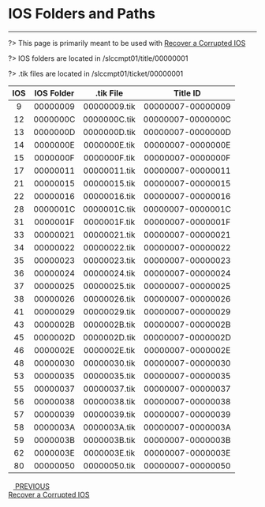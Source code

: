 # IOS Folders and Paths
---
?> This page is primarily meant to be used with [Recover a Corrupted IOS](troubleshooting/recover-ios)

?> IOS folders are located in /slccmpt01/title/00000001

?> .tik files are located in /slccmpt01/ticket/00000001

IOS |IOS Folder |.tik File    |Title ID
:--:|:---------:|:-----------:|:---------------------:
9   |00000009   |00000009.tik |00000007-&zwnj;00000009
12  |0000000C   |0000000C.tik |00000007-&zwnj;0000000C
13  |0000000D   |0000000D.tik |00000007-&zwnj;0000000D
14  |0000000E   |0000000E.tik |00000007-&zwnj;0000000E
15  |0000000F   |0000000F.tik |00000007-&zwnj;0000000F
17  |00000011   |00000011.tik |00000007-&zwnj;00000011
21  |00000015   |00000015.tik |00000007-&zwnj;00000015
22  |00000016   |00000016.tik |00000007-&zwnj;00000016
28  |0000001C   |0000001C.tik |00000007-&zwnj;0000001C
31  |0000001F   |0000001F.tik |00000007-&zwnj;0000001F
33  |00000021   |00000021.tik |00000007-&zwnj;00000021
34  |00000022   |00000022.tik |00000007-&zwnj;00000022
35  |00000023   |00000023.tik |00000007-&zwnj;00000023
36  |00000024   |00000024.tik |00000007-&zwnj;00000024
37  |00000025   |00000025.tik |00000007-&zwnj;00000025
38  |00000026   |00000026.tik |00000007-&zwnj;00000026
41  |00000029   |00000029.tik |00000007-&zwnj;00000029
43  |0000002B   |0000002B.tik |00000007-&zwnj;0000002B
45  |0000002D   |0000002D.tik |00000007-&zwnj;0000002D
46  |0000002E   |0000002E.tik |00000007-&zwnj;0000002E
48  |00000030   |00000030.tik |00000007-&zwnj;00000030
53  |00000035   |00000035.tik |00000007-&zwnj;00000035
55  |00000037   |00000037.tik |00000007-&zwnj;00000037
56  |00000038   |00000038.tik |00000007-&zwnj;00000038
57  |00000039   |00000039.tik |00000007-&zwnj;00000039
58  |0000003A   |0000003A.tik |00000007-&zwnj;0000003A
59  |0000003B   |0000003B.tik |00000007-&zwnj;0000003B
62  |0000003E   |0000003E.tik |00000007-&zwnj;0000003E
80  |00000050   |00000050.tik |00000007-&zwnj;00000050

<script src="https://cdn.jsdelivr.net/npm/docsify-pagination@2/dist/docsify-pagination.min.js"></script>
<div class="docsify-pagination-container">
<div class="pagination-item pagination-item--previous">
    <a href="#/troubleshooting/recover-ios">
    <div class="pagination-item-label">
        <svg class="icon" width="10" height="16" viewBox="0 0 10 16" xmlns="http://www.w3.org/2000/svg">
        <polyline fill="none" vector-effect="non-scaling-stroke" points="8,2 2,8 8,14"></polyline>
        </svg>
        <span>PREVIOUS</span>
    </div>
    <div class="pagination-item-title">Recover a Corrupted IOS</div>
    </a>
</div>